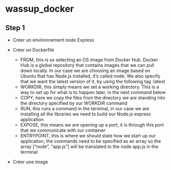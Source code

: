 # wassup_docker
## Step 1 
* Créer un environnement node Express
* Créer un Dockerfile
  * FROM, this is us selecting an OS image from Docker Hub. Docker Hub is a global repository that contains images that we can pull down locally. In our case we are choosing an image based on Ubuntu that has Node.js installed, it’s called node. We also specify that we want the latest version of it, by using the following tag :latest
  * WORKDIR, this simply means we set a working directory. This is a way to set up for what is to happen later, in the next command below
  * COPY, here we copy the files from the directory we are standing into the directory specified by our WORKDIR command
  * RUN, this runs a command in the terminal, in our case we are installing all the libraries we need to build our Node.js express application
  * EXPOSE, this means we are opening up a port, it is through this port that we communicate with our container
  * ENTRYPOINT, this is where we should state how we start up our application, the commands need to be specified as an array so the array [“node”, “app.js”] will be translated to the node app.js in the terminal

* Créer une image
